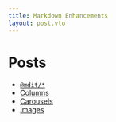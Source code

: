 ```yaml
---
title: Markdown Enhancements
layout: post.vto
---
```


# Posts
- [`@mdit/*`](/blog/markdown-enhancements/mdit)
- [Columns](/blog/markdown-enhancements/columns)
- [Carousels](/blog/markdown-enhancements/carousels)
- [Images](/blog/markdown-enhancements/images)

<!--
Use @mdit/plugin-snippet
  - https://mdit-plugins.github.io/snippet.html

Plugin sources
  - src/plugins/markdown/
  - src/plugins/markdown/carousel.ts
  - src/plugins/markdown/columns.ts
  - src/plugins/markdown/images.ts
  - src/plugins/markdown/index.ts
  - src/plugins/markdown/LibManager.ts

Replace
  - blob/feature
  - main/src

Code [feature/markdown]
  - https://github.com/mrpotatoes/cheatsheets/blob/feature/markdown/src/plugins/markdown/LibManager.ts
  - https://github.com/mrpotatoes/cheatsheets/blob/feature/markdown/src/plugins/markdown/columns.ts
  - https://github.com/mrpotatoes/cheatsheets/blob/main/src/plugins/markdown/columns.ts
  - https://github.com/mrpotatoes/cheatsheets/blob/feature/markdown/src/plugins/markdown/images.ts
  - https://github.com/mrpotatoes/cheatsheets/blob/feature/markdown/src/plugins/markdown/index.ts

Code [main]
  - https://github.com/mrpotatoes/cheatsheets/main/src/markdown/src/plugins/markdown/LibManager.ts
  - https://github.com/mrpotatoes/cheatsheets/main/src/markdown/src/plugins/markdown/columns.ts
  - https://github.com/mrpotatoes/cheatsheets/blob/main/src/plugins/markdown/columns.ts
  - https://github.com/mrpotatoes/cheatsheets/main/src/markdown/src/plugins/markdown/images.ts
  - https://github.com/mrpotatoes/cheatsheets/main/src/markdown/src/plugins/markdown/index.ts
-->
